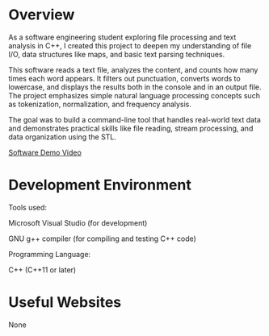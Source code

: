 # Overview
As a software engineering student exploring file processing and text analysis in C++, I created this project to deepen my understanding of file I/O, data structures like maps, and basic text parsing techniques.

This software reads a text file, analyzes the content, and counts how many times each word appears. It filters out punctuation, converts words to lowercase, and displays the results both in the console and in an output file. The project emphasizes simple natural language processing concepts such as tokenization, normalization, and frequency analysis.

The goal was to build a command-line tool that handles real-world text data and demonstrates practical skills like file reading, stream processing, and data organization using the STL.

[Software Demo Video](https://youtu.be/fFGOvi1WzdY)

# Development Environment
Tools used:

Microsoft Visual Studio (for development)

GNU g++ compiler (for compiling and testing C++ code)

Programming Language:

C++ (C++11 or later)

# Useful Websites
None